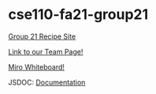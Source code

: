 # cse110-fa21-group21

[Group 21 Recipe Site](https://group21-recipe.netlify.app/)

[Link to our Team Page!](admin/team.md)

[Miro Whiteboard!](https://miro.com/welcomeonboard/eDl5VnFud0psZ044OTVwcUI1aUN3Y0EzRTJrMGFwRWxqQUQyZFVmVHM1MUsxYWtsWUtta09ROW1FTXI3T0RCaXwzMDc0NDU3MzY2MTcxNDk4MTUz?invite_link_id=708376118998)


JSDOC: [Documentation](https://cse110-fa21-group21.github.io/cse110-fa21-group21/)
